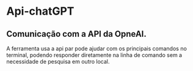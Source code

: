 # Api-chatGPT

## Comunicação com a API da OpneAI.
A ferramenta usa a api par pode ajudar com os principais comandos no terminal,
podendo responder diretamente na linha de comando sem a necessidade de pesquisa em outro local.

